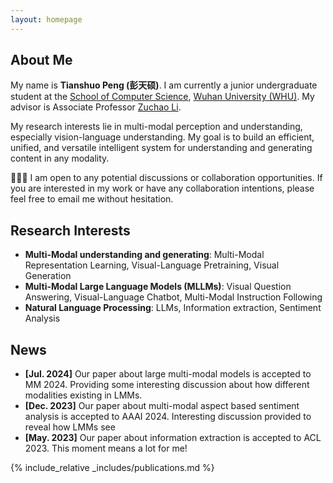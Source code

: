 ```yaml
---
layout: homepage
---
```


## About Me

My name is <strong>Tianshuo Peng (彭天硕)</strong>. I am currently a junior undergraduate student at the [School of Computer Science](https://cs.whu.edu.cn/), [Wuhan University (WHU)](https://www.whu.edu.cn/). My advisor is Associate Professor [Zuchao Li](https://zcli-charlie.github.io/). 

My research interests lie in multi-modal perception and understanding, especially vision-language understanding. My goal is to build an efficient, unified, and versatile intelligent system for understanding and generating content in any modality.

👋👋👋 I am open to any potential discussions or collaboration opportunities. If you are interested in my work or have any collaboration intentions, please feel free to email me without hesitation.


## Research Interests
- **Multi-Modal understanding and generating**: Multi-Modal Representation Learning, Visual-Language Pretraining, Visual Generation
- **Multi-Modal Large Language Models (MLLMs)**: Visual Question Answering, Visual-Language Chatbot, Multi-Modal Instruction Following
- **Natural Language Processing**: LLMs, Information extraction, Sentiment Analysis

## News

- **[Jul. 2024]** Our paper about large multi-modal models is accepted to MM 2024. Providing some interesting discussion about how different modalities existing in LMMs.
- **[Dec. 2023]** Our paper about multi-modal aspect based sentiment analysis is accepted to AAAI 2024. Interesting discussion provided to reveal how LMMs see
- **[May. 2023]** Our paper about information extraction is accepted to ACL 2023. This moment means a lot for me!

{% include_relative _includes/publications.md %}



